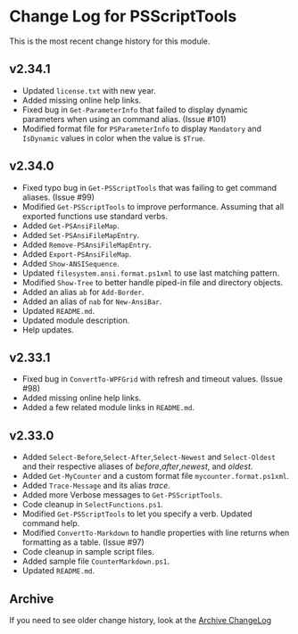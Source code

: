 # Change Log for PSScriptTools

This is the most recent change history for this module.

## v2.34.1

+ Updated `license.txt` with new year.
+ Added missing online help links.
+ Fixed bug in `Get-ParameterInfo` that failed to display dynamic parameters when using an command alias. (Issue #101)
+ Modified format file for `PSParameterInfo` to display `Mandatory` and `IsDynamic` values in color when the value is `$True`.

## v2.34.0

+ Fixed typo bug in `Get-PSScriptTools` that was failing to get command aliases. (Issue #99)
+ Modified `Get-PSScriptTools` to improve performance. Assuming that all exported functions use standard verbs.
+ Added `Get-PSAnsiFileMap`.
+ Added `Set-PSAnsiFileMapEntry`.
+ Added `Remove-PSAnsiFileMapEntry`.
+ Added `Export-PSAnsiFileMap`.
+ Added `Show-ANSISequence`.
+ Updated `filesystem.ansi.format.ps1xml` to use last matching pattern.
+ Modified `Show-Tree` to better handle piped-in file and directory objects.
+ Added an alias `ab` for `Add-Border`.
+ Added an alias of `nab` for `New-AnsiBar`.
+ Updated `README.md`.
+ Updated module description.
+ Help updates.

## v2.33.1

+ Fixed bug in `ConvertTo-WPFGrid` with refresh and timeout values. (Issue #98)
+ Added missing online help links.
+ Added a few related module links in `README.md`.

## v2.33.0

+ Added `Select-Before`,`Select-After`,`Select-Newest` and `Select-Oldest` and their respective aliases of *before*,*after*,*newest*, and *oldest*.
+ Added `Get-MyCounter` and a custom format file `mycounter.format.ps1xml`.
+ Added `Trace-Message` and its alias *trace*.
+ Added more Verbose messages to `Get-PSScriptTools`.
+ Code cleanup in `SelectFunctions.ps1`.
+ Modified `Get-PSScriptTools` to let you specify a verb. Updated command help.
+ Modified `ConvertTo-Markdown` to handle properties with line returns when formatting as a table. (Issue #97)
+ Code cleanup in sample script files.
+ Added sample file `CounterMarkdown.ps1`.
+ Updated `README.md`.

## Archive

If you need to see older change history, look at the [Archive ChangeLog](https://github.com/jdhitsolutions/PSScriptTools/blob/master/Archive-ChangeLog.md)
